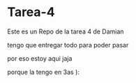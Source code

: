 # Tarea-4
Este es un Repo de la tarea 4 de Damian

tengo que entregar todo para poder pasar

por eso estoy aqui jaja

porque la tengo en 3as ): 
